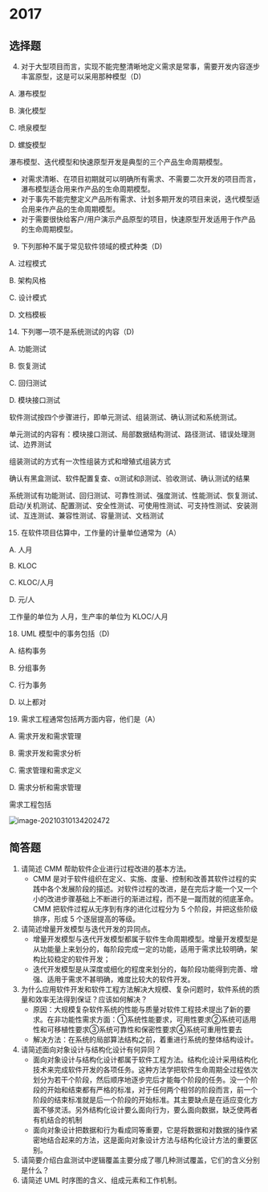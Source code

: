 #  2017

## 选择题

4. 对于大型项目而言，实现不能完整清晰地定义需求是常事，需要开发内容逐步丰富原型，这是可以采用那种模型（D)

A. 瀑布模型

B. 演化模型

C. 喷泉模型

D. 螺旋模型

瀑布模型、迭代模型和快速原型开发是典型的三个产品生命周期模型。

+ 对需求清晰、在项目初期就可以明确所有需求、不需要二次开发的项目而言，瀑布模型适合用来作产品的生命周期模型。
+ 对于事先不能完整定义产品所有需求、计划多期开发的项目来说，迭代模型适合用来作产品的生命周期模型。
+ 对于需要很快给客户/用户演示产品原型的项目，快速原型开发适用于作产品的生命周期模型。

9. 下列那种不属于常见软件领域的模式种类（D)

A. 过程模式

B. 架构风格

C. 设计模式

D. 文档模板  

14. 下列哪一项不是系统测试的内容（D)

A. 功能测试

B. 恢复测试

C. 回归测试

D. 模块接口测试

软件测试按四个步骤进行，即单元测试、组装测试、确认测试和系统测试。

单元测试的内容有：模块接口测试、局部数据结构测试、路径测试、错误处理测试、边界测试

组装测试的方式有一次性组装方式和增殖式组装方式

确认有黑盒测试、软件配置复查、α测试和β测试、验收测试、确认测试的结果

系统测试有功能测试、回归测试、可靠性测试、强度测试、性能测试、恢复测试、启动/关机测试、配置测试、安全性测试、可使用性测试、可支持性测试、安装测试、互连测试、兼容性测试、容量测试、文档测试

15. 在软件项目估算中，工作量的计量单位通常为（A）

A. 人月

B. KLOC

C. KLOC/人月

D. 元/人

工作量的单位为 人月，生产率的单位为 KLOC/人月

18. UML 模型中的事务包括（D)

A. 结构事务

B. 分组事务

C. 行为事务

D. 以上都对

19. 需求工程通常包括两方面内容，他们是（A）

A. 需求开发和需求管理

B. 需求开发和需求分析

C. 需求管理和需求定义

D. 需求分析和需求管理

需求工程包括                        

![image-20210310134202472](F:\哈哈哈\zhengjunren.github.io\docs\.vuepress\public\soft_engineering\image-20210310134202472.png)

## 简答题

1. 请简述 CMM 帮助软件企业进行过程改进的基本方法。
   + CMM 是对于软件组织在定义、实施、度量、控制和改善其软件过程的实践中各个发展阶段的描述。对软件过程的改进，是在完后才能一个又一个小的改进步骤基础上不断进行的渐进过程，而不是一蹴而就的彻底革命。CMM 把软件过程从无序到有序的进化过程分为 5 个阶段，并把这些阶级排序，形成 5 个逐层提高的等级。
2. 请简述增量开发模型与迭代开发的异同点。
   + 增量开发模型与迭代开发模型都属于软件生命周期模型。增量开发模型是从功能量上来划分的，每阶段完成一定的功能，适用于需求比较明确，架构比较稳定的软件开发；
   + 迭代开发模型是从深度或细化的程度来划分的，每阶段功能得到完善、增强、适用于需求不甚明确，难度比较大的软件开发。
3. 为什么应用软件开发和软件工程方法解决大规模、复杂问题时，软件系统的质量和效率无法得到保证？应该如何解决？
   + 原因：大规模复杂软件系统的性能与质量对软件工程技术提出了新的要求。在非功能性需求方面：①系统性能要求，可用性要求②系统可适用性和可移植性要求③系统可靠性和保密性要求④系统可重用性要去
   + 解决方法：在系统的局部算法结构之前，着重进行系统的整体结构设计。
4. 请简述面向对象设计与结构化设计有何异同？
   + 面向对象设计与结构化设计都属于软件工程方法。结构化设计采用结构化技术来完成软件开发的各项任务。这种方法学把软件生命周期全过程依次划分为若干个阶段，然后顺序地逐步完后才能每个阶段的任务。没一个阶段的开始和结束都有严格的标准，对于任何两个相邻的阶段而言，前一个阶段的结束标准就是后一个阶段的开始标准。其主要缺点是在适应变化方面不够灵活。另外结构化设计要么面向行为，要么面向数据，缺乏使两者有机结合的机制
   + 面向对象设计把数据和行为看成同等重要，它是将数据和对数据的操作紧密地结合起来的方法，这是面向对象设计方法与结构化设计方法的重要区别。
5. 请简要介绍白盒测试中逻辑覆盖主要分成了哪几种测试覆盖，它们的含义分别是什么？
6. 请简述 UML 时序图的含义、组成元素和工作机制。

